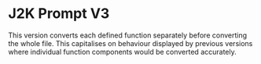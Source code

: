 # J2K Prompt V3

This version converts each defined function separately before converting the whole file. This capitalises on behaviour displayed by previous versions where individual function components would be converted accurately.
